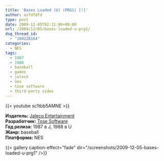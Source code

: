```yaml
---
title: 'Bases Loaded (U) (PRG1) [!]'
author: asfdfdfd
type: post
date: 2009-12-05T02:11:00+00:00
url: /2009/12/05/bases-loaded-u-prg1/
dsq_thread_id:
  - "160228164"
categories:
  - NES
tags:
  - 1987
  - 1988
  - baseball
  - games
  - jaleco
  - nes
  - tose software
  - third-party video
---
```

{{< youtube sc1tbb5AMNE >}}

**Издатель:** [Jaleco Entertainment][1]  
**Разработчик:** [Tose Software][2]  
**Год релиза:** 1987 в J, 1988 в U  
**Жанр:** baseball  
**Платформа:** NES

<!--more-->

{{< gallery caption-effect="fade" dir="/screenshots/2009-12-05-bases-loaded-u-prg1" />}}

 [1]: https://www.mobygames.com/company/jaleco-usa-inc
 [2]: https://www.mobygames.com/company/tose-co-ltd
